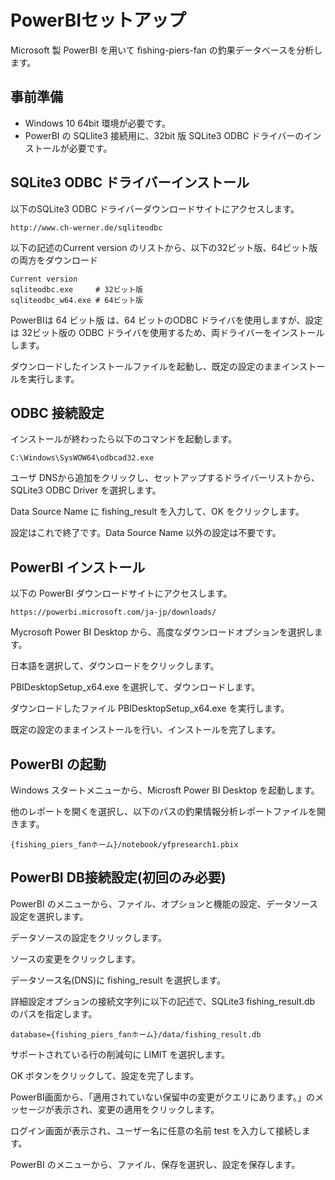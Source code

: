# PowerBIセットアップ

Microsoft 製 PowerBI を用いて fishing-piers-fan の釣果データベースを分析します。

## 事前準備

* Windows 10 64bit 環境が必要です。
* PowerBI の SQLlite3 接続用に、32bit 版 SQLite3 ODBC ドライバーのインストールが必要です。

## SQLite3 ODBC ドライバーインストール

以下のSQLite3 ODBC ドライバーダウンロードサイトにアクセスします。

```
http://www.ch-werner.de/sqliteodbc
```

以下の記述のCurrent version のリストから、以下の32ビット版、64ビット版の両方をダウンロード

```
Current version
sqliteodbc.exe     # 32ビット版
sqliteodbc_w64.exe # 64ビット版
```

PowerBIは 64 ビット版 は、64 ビットのODBC ドライバを使用しますが、設定は 32ビット版の ODBC ドライバを使用するため、両ドライバーをインストールします。

ダウンロードしたインストールファイルを起動し、既定の設定のままインストールを実行します。

## ODBC 接続設定

インストールが終わったら以下のコマンドを起動します。

```
C:\Windows\SysWOW64\odbcad32.exe
```

ユーザ DNSから追加をクリックし、セットアップするドライバーリストから、SQLite3 ODBC Driver を選択します。

Data Source Name に fishing_result を入力して、OK をクリックします。

設定はこれで終了です。Data Source Name 以外の設定は不要です。

## PowerBI インストール

以下の PowerBI ダウンロードサイトにアクセスします。

```
https://powerbi.microsoft.com/ja-jp/downloads/
```

Mycrosoft Power BI Desktop から、高度なダウンロードオプションを選択します。

日本語を選択して、ダウンロードをクリックします。

PBIDesktopSetup_x64.exe を選択して、ダウンロードします。

ダウンロードしたファイル PBIDesktopSetup_x64.exe を実行します。

既定の設定のままインストールを行い、インストールを完了します。

## PowerBI の起動

Windows スタートメニューから、Microsft Power BI Desktop を起動します。

他のレポートを開くを選択し、以下のパスの釣果情報分析レポートファイルを開きます。

```
{fishing_piers_fanホーム}/notebook/yfpresearch1.pbix
```

## PowerBI DB接続設定(初回のみ必要)

PowerBI のメニューから、ファイル、オプションと機能の設定、データソース設定を選択します。

データソースの設定をクリックします。

ソースの変更をクリックします。

データソース名(DNS)に fishing_result を選択します。

詳細設定オプションの接続文字列に以下の記述で、SQLite3 fishing_result.db のパスを指定します。


```
database={fishing_piers_fanホーム}/data/fishing_result.db
```

サポートされている行の削減句に LIMIT を選択します。

OK ボタンをクリックして、設定を完了します。

PowerBI画面から、「適用されていない保留中の変更がクエリにあります。」のメッセージが表示され、変更の適用をクリックします。

ログイン画面が表示され、ユーザー名に任意の名前 test を入力して接続します。

PowerBI のメニューから、ファイル、保存を選択し、設定を保存します。
